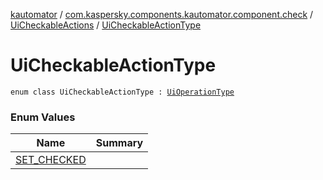 [kautomator](../../../index.md) / [com.kaspersky.components.kautomator.component.check](../../index.md) / [UiCheckableActions](../index.md) / [UiCheckableActionType](./index.md)

# UiCheckableActionType

`enum class UiCheckableActionType : `[`UiOperationType`](../../../com.kaspersky.components.kautomator.intercept.operation/-ui-operation-type/index.md)

### Enum Values

| Name | Summary |
|---|---|
| [SET_CHECKED](-s-e-t_-c-h-e-c-k-e-d.md) |  |

